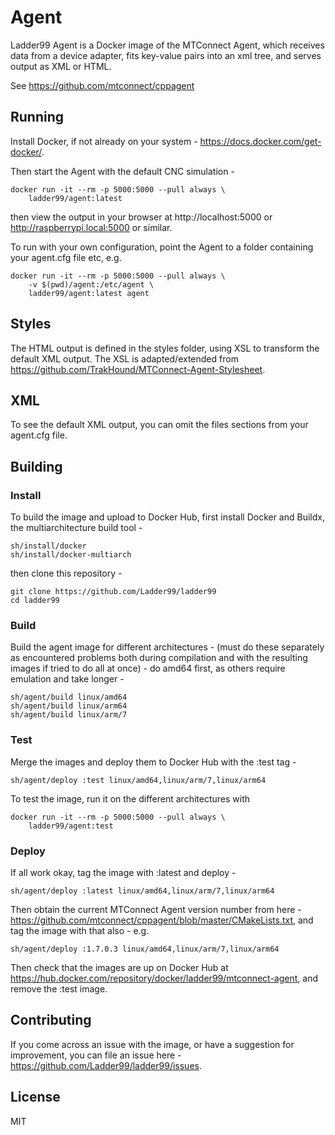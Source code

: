 # Agent

Ladder99 Agent is a Docker image of the MTConnect Agent, which receives data from a device adapter, fits key-value pairs into an xml tree, and serves output as XML or HTML.

See https://github.com/mtconnect/cppagent

## Running

Install Docker, if not already on your system - https://docs.docker.com/get-docker/.

Then start the Agent with the default CNC simulation -

    docker run -it --rm -p 5000:5000 --pull always \
        ladder99/agent:latest

then view the output in your browser at http://localhost:5000 or http://raspberrypi.local:5000 or similar.

To run with your own configuration, point the Agent to a folder containing your agent.cfg file etc, e.g.

    docker run -it --rm -p 5000:5000 --pull always \
        -v $(pwd)/agent:/etc/agent \
        ladder99/agent:latest agent

<!-- test this ^ -->

## Styles

The HTML output is defined in the styles folder, using XSL to transform the default XML output. The XSL is adapted/extended from https://github.com/TrakHound/MTConnect-Agent-Stylesheet.

## XML

To see the default XML output, you can omit the files sections from your agent.cfg file.

## Building

### Install

To build the image and upload to Docker Hub, first install Docker and Buildx, the multiarchitecture build tool -

    sh/install/docker
    sh/install/docker-multiarch

then clone this repository -

    git clone https://github.com/Ladder99/ladder99
    cd ladder99

### Build

Build the agent image for different architectures - (must do these separately as encountered problems both during compilation and with the resulting images if tried to do all at once) - do amd64 first, as others require emulation and take longer -

    sh/agent/build linux/amd64
    sh/agent/build linux/arm64
    sh/agent/build linux/arm/7

### Test

Merge the images and deploy them to Docker Hub with the :test tag -

    sh/agent/deploy :test linux/amd64,linux/arm/7,linux/arm64

To test the image, run it on the different architectures with

    docker run -it --rm -p 5000:5000 --pull always \
        ladder99/agent:test

### Deploy

If all work okay, tag the image with :latest and deploy -

    sh/agent/deploy :latest linux/amd64,linux/arm/7,linux/arm64

Then obtain the current MTConnect Agent version number from here - https://github.com/mtconnect/cppagent/blob/master/CMakeLists.txt, and tag the image with that also - e.g.

    sh/agent/deploy :1.7.0.3 linux/amd64,linux/arm/7,linux/arm64

Then check that the images are up on Docker Hub at https://hub.docker.com/repository/docker/ladder99/mtconnect-agent, and remove the :test image.

## Contributing

If you come across an issue with the image, or have a suggestion for improvement, you can file an issue here - https://github.com/Ladder99/ladder99/issues.

## License

MIT
